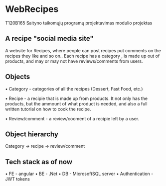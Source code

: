 # WebRecipes

T120B165 Saityno taikomųjų programų projektavimas modulio projektas

## A recipe "social media site"

A website for Recipes, where people can post recipes put comments on the recipes they like and so on.. Each recipe has a category , is made up out of products, and may or may not have reviews/comments from users.

## Objects
• Category - categories of all the recipes (Dessert, Fast Food, etc.)

• Recipe - a recipie that is made up from products. It not only has the products, but the ammount of what product is needed, and also a full written tutorial on how to cook the recipe.

• Review/comment - a review/cooment of a recipie left by a user.

## Object hierarchy
Category -> recipe -> review/comment

## Tech stack as of now
• FE - angular
• BE - .Net
• DB - MicrosoftSQL server
• Authentication - JWT tokens
